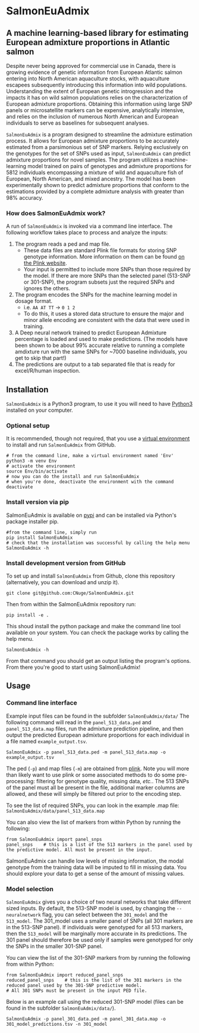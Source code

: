# SalmonEuAdmix
## A machine learning-based library for estimating European admixture proportions in Atlantic salmon

Despite never being approved for commercial use in Canada, there is growing evidence of genetic information from European Atlantic salmon entering into  North American aquaculture stocks, with aquaculture escapees subsequently introducing this information into wild populations.  Understanding the extent of European genetic introgression and the impacts it has on wild salmon populations relies on the characterization of European admixture proportions. Obtaining this information using large SNP panels or microsatellite markers can be expensive, analytically intensive, and relies on the inclusion of numerous North American and European individuals to serve as baselines for subsequent analyses.

`SalmonEuAdmix` is a program designed to streamline the admixture estimation process. It allows for European admixture proportions  to be accurately estimated from a parsimonious set of SNP markers. Relying exclusively on the genotypes for the set of SNPs used as input, `SalmonEuAdmix` can predict admixture proportions for novel samples. The program utilizes a machine-learning model trained on pairs of genotypes and admixture proportions for 5812 individuals encompassing a mixture of wild and aquaculture fish of European, North American, and mixed ancestry. The model has been experimentally shown to predict admixture proportions that conform to the estimations provided by a complete admixture analysis with greater than 98% accuracy.


### How does SalmonEuAdmix work?

A run of `SalmonEuAdmix` is invoked via a command line interface. The following workflow takes place to process and analyze the inputs:

1. The program reads a ped and map file.
    - These data files are standard Plink file formats for storing SNP genotype information. More information on them can be found [on the Plink website](https://www.cog-genomics.org/plink/1.9/formats#ped).
	- Your input is permitted to include more SNPs than those required by the model. If there are more SNPs than the selected panel (513-SNP or 301-SNP), the program subsets just the required SNPs and ignores the others.
2. The program encodes the SNPs for the machine learning model in dosage format.
	- i.e. `AA AT TT` -> `0 1 2`
	- To do this, it uses a stored data structure to ensure the major and minor allele encoding are consistent with the data that were used in training.
3. A Deep neural network trained to predict European Admixture percentage is loaded and used to make predictions. (The models have been shown to be about 99% accurate relative to running a complete amdixture run with the same SNPs for ~7000 baseline individuals, you get to skip that part!) 
5. The predictions are output to a tab separated file that is ready for excel/R/human inspection.



## Installation

`SalmonEuAdmix` is a Python3 program, to use it you will need to have [Python3](https://www.python.org/downloads/) installed on your computer. 

### Optional setup
It is recommended, though not required, that you use a [virtual environment](https://packaging.python.org/en/latest/guides/installing-using-pip-and-virtual-environments/#creating-a-virtual-environment) to install and run `SalmonEuAdmix` from GitHub.

```
# from the command line, make a virtual environment named 'Env'
python3 -m venv Env
# activate the environment
source Env/bin/activate
# now you can do the install and run SalmonEuAdmix
# when you're done, deactivate the environment with the command
deactivate
```

### Install version via pip
SalmonEuAdmix is available on [pypi](https://pypi.org/project/SalmonEuAdmix/) and can be installed via Python's package installer pip.
```
#from the command line, simply run
pip install SalmonEuAdmix
# check that the installation was successful by calling the help menu
SalmonEuAdmix -h 

```

### Install development version from GitHub

To set up and install `SalmonEuAdmix` from Github, clone this repository (alternatively, you can download and unzip it). 
```
git clone git@github.com:CNuge/SalmonEuAdmix.git
```

Then from within the SalmonEuAdmix repository run: 
```
pip install -e .
```
This shoud install the python package and make the command line tool available on your system. You can check the package works by calling the help menu.
```
SalmonEuAdmix -h 
```
From that command you should get an output listing the program's options. From there you're good to start using SalmonEuAdmix!

## Usage 
### Command line interface

Example input files can be found in the subfolder `SalmonEuAdmix/data/`
The following command will read in the `panel_513_data.ped` and `panel_513_data.map` files, run the admixture prediction pipeline, and then output the predicted European admixture proportions for each individual in a file named `example_output.tsv`.

```
SalmonEuAdmix -p panel_513_data.ped -m panel_513_data.map -o example_output.tsv

```

The ped (`-p`) and map files (`-m`) are obtained from [plink](https://www.cog-genomics.org/plink/). Note you will more than likely want to use plink or some associated methods to do some pre-processing: filtering for genotype quality, missing data, *etc.*. The 513 SNPs of the panel must all be present in the file, additional marker columns are allowed, and these will simply be filtered out prior to the encoding step.

To see the list of required SNPs, you can look in the example .map file:
`SalmonEuAdmix/data/panel_513_data.map`

You can also view the list of markers from within Python by running the following:
```
from SalmonEuAdmix import panel_snps
panel_snps    # this is a list of the 513 markers in the panel used by the predictive model. All must be present in the input.
```

SalmonEuAdmix can handle low levels of missing information, the modal genotype from the training data will be imputed to fill in missing data. You should explore your data to get a sense of the amount of missing values.

### Model selection
`SalmonEuAdmix` gives you a choice of two neural networks that take different sized inputs. By default, the 513-SNP model is used, by changing the `--neuralnetwork` flag, you can select between the `301_model` and the `513_model`. The 301_model uses a smaller panel of SNPs (all 301 markers are in the 513-SNP panel). If individuals were genotyped for all 513 markers, then the `513_model` will be marginally more accurate in its predictions. The 301 panel should therefore be used only if samples were genotyped for only the SNPs in the smaller 301-SNP panel.

You can view the list of the 301-SNP markers from by running the following from within Python:

```
from SalmonEuAdmix import reduced_panel_snps
reduced_panel_snps    # this is the list of the 301 markers in the reduced panel used by the 301-SNP predictive model.
# All 301 SNPs must be present in the input PED file.
```

Below is an example call using the reduced 301-SNP model (files can be found in the subfolder `SalmonEuAdmix/data/`).
```
SalmonEuAdmix -p panel_301_data.ped -m panel_301_data.map -o 301_model_predictions.tsv -n 301_model
```

